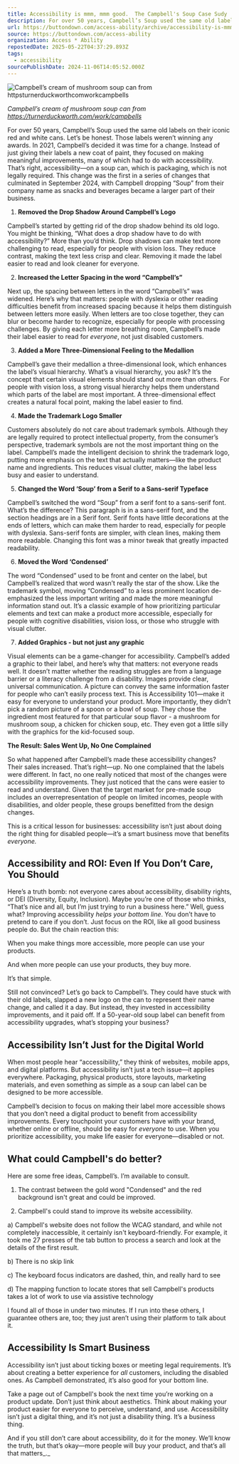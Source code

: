 ```yaml
---
title: Accessibility is mmm, mmm good.  The Campbell's Soup Case Sudy
description: For over 50 years, Campbell’s Soup used the same old labels on their iconic red and white cans. Let’s be honest. Those labels weren’t winning any awards. In 2021, Campbell’s decided it was time for a change. Instead of just giving their labels a new 
url: https://buttondown.com/access-ability/archive/accessibility-is-mmm-mmm-good-the-campbells-soup/
source: https://buttondown.com/access-ability
organization: Access * Ability
repostedDate: 2025-05-22T04:37:29.893Z
tags:
  - accessibility
sourcePublishDate: 2024-11-06T14:05:52.000Z
---
```


![Campbell’s cream of mushroom soup can from httpsturnerduckworthcomworkcampbells](https://assets.buttondown.email/images/7fb50cad-eb20-4350-9c20-7fb9a28c8f77.jpg?w=960&fit=max)

*Campbell’s cream of mushroom soup can from https://turnerduckworth.com/work/campbells*

For over 50 years, Campbell’s Soup used the same old labels on their iconic red and white cans. Let’s be honest. Those labels weren’t winning any awards. In 2021, Campbell’s decided it was time for a change. Instead of just giving their labels a new coat of paint, they focused on making meaningful improvements, many of which had to do with accessibility. That’s right, accessibility—on a soup can, which is packaging, which is not legally required. This change was the first in a series of changes that culminated in September 2024, with Campbell dropping “Soup” from their company name as snacks and beverages became a larger part of their business.  
  
1) **Removed the Drop Shadow Around Campbell’s Logo**

Campbell’s started by getting rid of the drop shadow behind its old logo. You might be thinking, “What does a drop shadow have to do with accessibility?” More than you’d think. Drop shadows can make text more challenging to read, especially for people with vision loss. They reduce contrast, making the text less crisp and clear. Removing it made the label easier to read and look cleaner for everyone.  
  
2) **Increased the Letter Spacing in the word “Campbell’s”**

Next up, the spacing between letters in the word “Campbell’s” was widened. Here’s why that matters: people with dyslexia or other reading difficulties benefit from increased spacing because it helps them distinguish between letters more easily. When letters are too close together, they can blur or become harder to recognize, especially for people with processing challenges. By giving each letter more breathing room, Campbell’s made their label easier to read for _everyone_, not just disabled customers.  
  
3) **Added a More Three-Dimensional Feeling to the Medallion**

Campbell’s gave their medallion a three-dimensional look, which enhances the label’s visual hierarchy. What’s a visual hierarchy, you ask? It’s the concept that certain visual elements should stand out more than others. For people with vision loss, a strong visual hierarchy helps them understand which parts of the label are most important. A three-dimensional effect creates a natural focal point, making the label easier to find.  
  
4) **Made the Trademark Logo Smaller**

Customers absolutely do not care about trademark symbols. Although they are legally required to protect intellectual property, from the consumer’s perspective, trademark symbols are not the most important thing on the label. Campbell’s made the intelligent decision to shrink the trademark logo, putting more emphasis on the text that actually matters—like the product name and ingredients. This reduces visual clutter, making the label less busy and easier to understand.  
  
5) **Changed the Word ‘Soup’ from a Serif to a Sans-serif Typeface**

Campbell’s switched the word “Soup” from a serif font to a sans-serif font. What’s the difference? This paragraph is in a sans-serif font, and the section headings are in a Serif font. Serif fonts have little decorations at the ends of letters, which can make them harder to read, especially for people with dyslexia. Sans-serif fonts are simpler, with clean lines, making them more readable. Changing this font was a minor tweak that greatly impacted readability.  
  
6) **Moved the Word ‘Condensed’**

The word “Condensed” used to be front and center on the label, but Campbell’s realized that word wasn’t really the star of the show. Like the trademark symbol, moving “Condensed” to a less prominent location de-emphasized the less important writing and made the more meaningful information stand out. It’s a classic example of how prioritizing particular elements and text can make a product more accessible, especially for people with cognitive disabilities, vision loss, or those who struggle with visual clutter.  
  
7) **Added Graphics - but not just any graphic**

Visual elements can be a game-changer for accessibility. Campbell’s added a graphic to their label, and here’s why that matters: not everyone reads well. It doesn’t matter whether the reading struggles are from a language barrier or a literacy challenge from a disability. Images provide clear, universal communication. A picture can convey the same information faster for people who can’t easily process text. This is Accessibility 101—make it easy for everyone to understand your product. More importantly, they didn’t pick a random picture of a spoon or a bowl of soup. They chose the ingredient most featured for that particular soup flavor - a mushroom for mushroom soup, a chicken for chicken soup, etc. They even got a little silly with the graphics for the kid-focused soup.

**The Result: Sales Went Up, No One Complained**

So what happened after Campbell’s made these accessibility changes? Their sales increased. That’s right—_up_. No one complained that the labels were different. In fact, no one really noticed that most of the changes were accessibility improvements. They just noticed that the cans were easier to read and understand. Given that the target market for pre-made soup includes an overrepresentation of people on limited incomes, people with disabilities, and older people, these groups benefitted from the design changes.

This is a critical lesson for businesses: accessibility isn’t just about doing the right thing for disabled people—it’s a smart business move that benefits _everyone._

## Accessibility and ROI: Even If You Don’t Care, You Should

Here’s a truth bomb: not everyone cares about accessibility, disability rights, or DEI (Diversity, Equity, Inclusion). Maybe you’re one of those who thinks, “That’s nice and all, but I’m just trying to run a business here.” Well, guess what? Improving accessibility _helps your bottom line_. You don’t have to pretend to care if you don’t. Just focus on the ROI, like all good business people do. But the chain reaction this:

When you make things more accessible, more people can use your products.

And when more people can use your products, they buy more.

It’s that simple.  
  
Still not convinced? Let’s go back to Campbell’s. They could have stuck with their old labels, slapped a new logo on the can to represent their name change, and called it a day. But instead, they invested in accessibility improvements, and it paid off. If a 50-year-old soup label can benefit from accessibility upgrades, what’s stopping your business?

## Accessibility Isn’t Just for the Digital World

When most people hear “accessibility,” they think of websites, mobile apps, and digital platforms. But accessibility isn’t just a tech issue—it applies everywhere. Packaging, physical products, store layouts, marketing materials, and even something as simple as a soup can label can be designed to be more accessible.  
  
Campbell’s decision to focus on making their label more accessible shows that you don’t need a digital product to benefit from accessibility improvements. Every touchpoint your customers have with your brand, whether online or offline, should be easy for _everyone_ to use. When you prioritize accessibility, you make life easier for everyone—disabled or not.

## What could Campbell's do better?

Here are some free ideas, Campbell’s. I’m available to consult.

1) The contrast between the gold word "Condensed" and the red background isn't great and could be improved.

2) Campbell's could stand to improve its website accessibility.

a) Campbell's website does not follow the WCAG standard, and while not completely inaccessible, it certainly isn't keyboard-friendly. For example, it took me 27 presses of the tab button to process a search and look at the details of the first result.

b) There is no skip link

c) The keyboard focus indicators are dashed, thin, and really hard to see

d) The mapping function to locate stores that sell Campbell's products takes a lot of work to use via assistive technology

I found all of those in under two minutes. If I run into these others, I guarantee others are, too; they just aren’t using their platform to talk about it.

## Accessibility Is Smart Business

Accessibility isn’t just about ticking boxes or meeting legal requirements. It’s about creating a better experience for _all_ customers, including the disabled ones. As Campbell demonstrated, it’s also good for your bottom line.

Take a page out of Campbell's book the next time you’re working on a product update. Don’t just think about aesthetics. Think about making your product easier for everyone to perceive, understand, and use. Accessibility isn’t just a digital thing, and it’s not just a disability thing. It’s a business thing.

And if you still don’t care about accessibility, do it for the money. We’ll know the truth, but that’s okay—more people will buy your product, and that’s all that matters_._